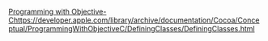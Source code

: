 [Programming with Objective-C]()https://developer.apple.com/library/archive/documentation/Cocoa/Conceptual/ProgrammingWithObjectiveC/DefiningClasses/DefiningClasses.html
